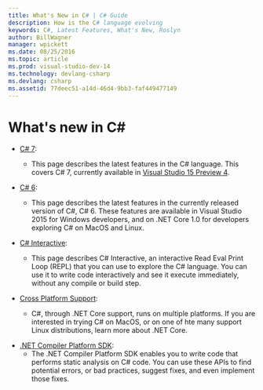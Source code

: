 ```yaml
---
title: What's New in C# | C# Guide
description: How is the C# language evolving
keywords: C#, Latest Features, What's New, Roslyn
author: BillWagner
manager: wpickett
ms.date: 08/25/2016
ms.topic: article
ms.prod: visual-studio-dev-14
ms.technology: devlang-csharp
ms.devlang: csharp
ms.assetid: 77deec51-a14d-46d4-9bb3-faf449477149
---
```


# What's new in C#


* [C# 7](csharp-7.md):
    - This page describes the latest features in the C# language. This covers C# 7, currently available in [Visual Studio 15 Preview 4](https://www.visualstudio.com/visual-studio-pre-release-downloads/x).

* [C# 6](csharp-6.md):
    - This page describes the latest features in the currently released version of C#, C# 6. These features are available in Visual Studio 2015 for Windows developers, and on .NET Core 1.0 for developers exploring C# on MacOS and Linux.

* [C# Interactive](interactive.md): 
    - This page describes C# Interactive, an interactive Read Eval Print Loop (REPL) that you can use to explore the C# language. You can use it to write code interactively and see it execute immediately, without any compile or build step.

* [Cross Platform Support](../core/index.md):
    - C#, through .NET Core support, runs on multiple platforms. If you are interested in trying C# on MacOS, or on one of hte many support Linux distributions, learn more about .NET Core.

- [.NET Compiler Platform SDK](roslyn/index.md):
    - The .NET Compiler Platform SDK enables you to write code that performs static analysis on C# code. You can use these APIs to find potential errors, or bad practices, suggest fixes, and even implement those fixes. 
    